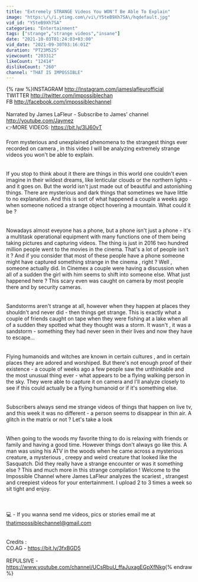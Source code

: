 ```yaml
---
title: "Extremely STRANGE Videos You WON'T Be Able To Explain"
image: "https:\/\/i.ytimg.com\/vi\/Y5teB9Xh7SA\/hqdefault.jpg"
vid_id: "Y5teB9Xh7SA"
categories: "Entertainment"
tags: ["strange","strange videos","insane"]
date: "2021-10-03T01:24:03+03:00"
vid_date: "2021-09-30T03:16:01Z"
duration: "PT23M52S"
viewcount: "203312"
likeCount: "12414"
dislikeCount: "260"
channel: "THAT IS IMPOSSIBLE"
---
```

{% raw %}INSTAGRAM <a rel="nofollow" target="blank" href="http://Instagram.com/jameslafleurofficial">http://Instagram.com/jameslafleurofficial</a><br />TWITTER <a rel="nofollow" target="blank" href="http://twitter.com/impossiblechan">http://twitter.com/impossiblechan</a><br />FB <a rel="nofollow" target="blank" href="http://facebook.com/impossiblechannel">http://facebook.com/impossiblechannel</a><br /><br />Narrated by James LaFleur - Subscribe to James' channel <a rel="nofollow" target="blank" href="http://youtube.com/Jaymez">http://youtube.com/Jaymez</a><br />👉MORE VIDEOS: <a rel="nofollow" target="blank" href="https://bit.ly/3lJ60vT">https://bit.ly/3lJ60vT</a><br /><br />From mysterious and unexplained phenomena to the strangest things ever recorded on camera , in this video I will be analyzing extremely strange videos you won't be able to explain.<br /><br /><br />If you stop to think about it there are things in this world one couldn't even imagine in their wildest dreams, like lenticular clouds or the northern lights - and it goes on. But the world isn't just made out of beautiful and astonishing things. There are mysterious and dark things that sometimes we have little to no explanation. And this is sort of what happened a couple a weeks ago when someone noticed a strange object hovering a mountain. What could it be ?<br /><br /><br />Nowadays almost eveyone has a phone, but a phone isn't just a phone - it's a multitask operational equipment with many functions one of them being taking pictures and capturing videos. The thing is just in 2016 two hundred million people went to the movies in the cinema. That's a lot of people isn't it ? And if you consider that most of these people have a phone someone might have captured something strange in the cinema , right ? Well , someone actually did. In Cinemex a couple were having a discussion when all of a sudden the girl with him seems to shift into someone else. What just happened here ? This scary even was caught on camera by most people there and by security cameras. <br /><br /><br />Sandstorms aren't strange at all, however when they happen at places they shouldn't and never did - then things get strange. This is exactly what a couple of friends caught on tape when they were fishing at a lake when all of a sudden they spotted what they thought was a storm. It wasn't , it was a sandstorm - something they had never seen in their lives and now they have to escape...<br /><br /><br />Flying humanoids and witches are known in certain cultures , and in certain places they are adored and worshiped. But there's not enough proof of their existence - a couple of weeks ago a few people saw the unthinkable and the most unusual thing ever - what appears to be a flying walking person in the sky. They were able to capture it on camera and I'll analyze closely to see if this could actually be a flying humanoid or if it's something else.<br /><br /><br />Subscribers always send me strange videos of things that happen on live tv, and this week it was no different - a person seems to disappear in thin air. A glitch in the matrix or not ? Let's take a look<br /><br /><br />When going to the woods my favorite thing to do is relaxing with friends or family and having a good time. However things don't always go like this. A man was using his ATV in the woods when he came across a mysterious creature, a mysterious , creepy and weird creature that looked like the Sasquatch.  Did they really have a strange encounter or was it something else ? This and much more in this strange compilation ! Welcome to the Impossible Channel where James LaFleur analyzes the scariest , strangest and creepiest videos for your entertainment. I upload 2 to 3 times a week so sit tight and enjoy.<br /><br /><br /><br />💻 - If you wanna send me videos, pics or stories email me at thatimpossiblechannel@gmail.com<br /><br /><br />Credits :<br />CO.AG - <a rel="nofollow" target="blank" href="https://bit.ly/3fxBGD5">https://bit.ly/3fxBGD5</a> <br /><br />REPULSIVE - <a rel="nofollow" target="blank" href="https://www.youtube.com/channel/UCsRbuU_ffaJuxagEGpXfNkg">https://www.youtube.com/channel/UCsRbuU_ffaJuxagEGpXfNkg</a>{% endraw %}
